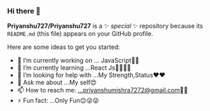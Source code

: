 ### Hi there 👋


**Priyanshu727/Priyanshu727** is a ✨ _special_ ✨ repository because its `README.md` (this file) appears on your GitHub profile.

Here are some ideas to get you started:

- 🔭 I’m currently working on ... JavaScript🤯🤯
- 🌱 I’m currently learning ...React Js👨‍💻👨‍💻
- 🤔 I’m looking for help with ...My Strength,Status❤️❤️
- 💬 Ask me about ...My self😍
- 📫 How to reach me: ...priyanshumishra7272@gmail.com📧📧
- ⚡ Fun fact: ...Only Fun😉😜😜

